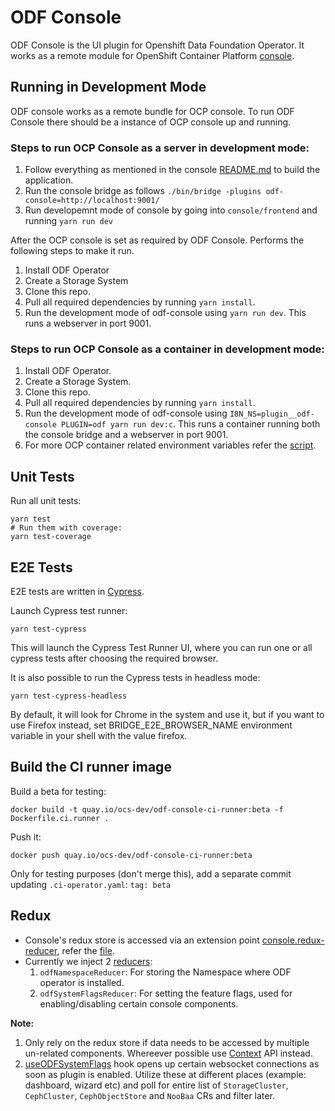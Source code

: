 # ODF Console

ODF Console is the UI plugin for Openshift Data Foundation Operator. It works as a remote module for OpenShift Container Platform [console](<(https://github.com/openshift/console)>).

## Running in Development Mode

ODF console works as a remote bundle for OCP console. To run ODF Console there should be a instance of OCP console up and running.

### Steps to run OCP Console as a server in development mode:

1. Follow everything as mentioned in the console [README.md](https://github.com/openshift/console) to build the application.
2. Run the console bridge as follows `./bin/bridge -plugins odf-console=http://localhost:9001/`
3. Run developemnt mode of console by going into `console/frontend` and running `yarn run dev`

After the OCP console is set as required by ODF Console. Performs the following steps to make it run.

1. Install ODF Operator
2. Create a Storage System
3. Clone this repo.
4. Pull all required dependencies by running `yarn install`.
5. Run the development mode of odf-console using `yarn run dev`. This runs a webserver in port 9001.

### Steps to run OCP Console as a container in development mode:

1. Install ODF Operator.
2. Create a Storage System.
3. Clone this repo.
4. Pull all required dependencies by running `yarn install`.
5. Run the development mode of odf-console using `I8N_NS=plugin__odf-console PLUGIN=odf yarn run dev:c`. This runs a container running both the console bridge and a webserver in port 9001.
6. For more OCP container related environment variables refer the [script](https://github.com/red-hat-storage/odf-console/scripts/start-ocp-console.sh).

## Unit Tests

Run all unit tests:

```
yarn test
# Run them with coverage:
yarn test-coverage
```

## E2E Tests

E2E tests are written in [Cypress](https://www.cypress.io/).

Launch Cypress test runner:

```
yarn test-cypress
```

This will launch the Cypress Test Runner UI, where you can run one or all cypress tests after choosing the required browser.

It is also possible to run the Cypress tests in headless mode:

```
yarn test-cypress-headless
```

By default, it will look for Chrome in the system and use it, but if you want to use Firefox instead, set BRIDGE_E2E_BROWSER_NAME environment variable in your shell with the value firefox.

## Build the CI runner image

Build a beta for testing:

```
docker build -t quay.io/ocs-dev/odf-console-ci-runner:beta -f Dockerfile.ci.runner .
```

Push it:

```
docker push quay.io/ocs-dev/odf-console-ci-runner:beta
```

Only for testing purposes (don't merge this), add a separate commit updating `.ci-operator.yaml`:
`tag: beta`

## Redux

- Console's redux store is accessed via an extension point [console.redux-reducer](https://github.com/openshift/console/blob/master/frontend/packages/console-dynamic-plugin-sdk/docs/console-extensions.md#consoleredux-reducer), refer the [file](https://github.com/red-hat-storage/odf-console/blob/master/plugins/odf/console-extensions.json).
- Currently we inject 2 [reducers](https://github.com/red-hat-storage/odf-console/tree/master/packages/odf/redux/reducers):
  1.  `odfNamespaceReducer`: For storing the Namespace where ODF operator is installed.
  2.  `odfSystemFlagsReducer`: For setting the feature flags, used for enabling/disabling certain console components.

**Note:**

1. Only rely on the redux store if data needs to be accessed by multiple un-related components. Whereever possible use [Context](https://legacy.reactjs.org/docs/context.html) API instead.
2. [useODFSystemFlags](https://github.com/red-hat-storage/odf-console/blob/master/packages/odf/redux/provider-hooks/useODFSystemFlags.ts#L32) hook opens up certain websocket connections as soon as plugin is enabled. Utilize these at different places (example: dashboard, wizard etc) and poll for entire list of `StorageCluster`, `CephCluster`, `CephObjectStore` and `NooBaa` CRs and filter later.
